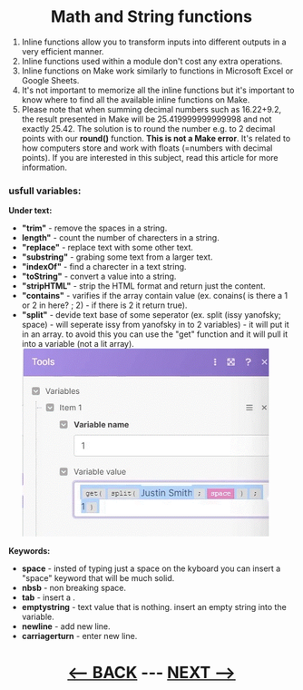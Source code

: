 
<div align="center">

# Math and String functions
</div>



1. Inline functions allow you to transform inputs into different outputs in a very efficient manner.
2. Inline functions used within a module don't cost any extra operations.
3. Inline functions on Make work similarly to functions in Microsoft Excel or Google Sheets.
4. It's not important to memorize all the inline functions but it's important to know where to find all the available inline functions on Make.
5. Please note that when summing decimal numbers such as 16.22+9.2, the result presented in Make will be 25.419999999999998 and not exactly 25.42. The solution is to round the number e.g. to 2 decimal points with our __round()__ function. __This is not a Make error__. It's related to how computers store and work with floats (=numbers with decimal points). If you are interested in this subject, read this article for more information.


### usfull variables:

__Under text:__

  * __"trim"__ - remove the spaces in a string.
  * __length"__ - count the number of charecters in a string.
  * __"replace"__ - replace text with some other text.
  * __"substring"__ - grabing some text from a larger text.
  * __"indexOf"__ - find a charecter in a text string.
  * __"toString"__ - convert a value into a string.
  * __"stripHTML"__ - strip the HTML format and return just the content.
  * __"contains"__ - varifies if the array contain value (ex. conains( is there a 1 or 2 in here? ; 2) - if there is 2 it return true).
  * __"split"__ - devide text base of some seperator (ex. split (issy yanofsky; space) - will seperate issy from yanofsky in to 2 variables) - it will put it in an array. to avoid this you can use the "get" function and it will pull it into a variable (not a lit array).
       ![get function on a split](pic/math_functions_get.gif)

__Keywords:__

 * __space__ - insted of typing just a space on the kyboard you can insert a "space" keyword that will be much solid.
 * __nbsb__ - non breaking space.
 * __tab__ - insert a <tab>.
 * __emptystring__ - text value that is nothing. insert an empty string into the variable.
 * __newline__ - add new line.
 * __carriagerturn__ - enter new line.



<div align="center">

# [<-- BACK](data_mapping.md) --- [NEXT -->](date_and_general_inline_functions.md)
</div>
